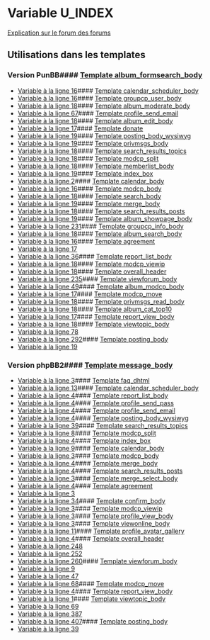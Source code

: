 # Variable U_INDEX
[Explication sur le forum des forums](http://forum.forumactif.com/t294113-listing-des-variables#U_INDEX)
## Utilisations dans les templates
### Version PunBB#### [Template album_formsearch_body](punbb/album_formsearch_body.md)
* [Variable à la ligne 16](../punbb/album_formsearch_body.tpl#L16)#### [Template calendar_scheduler_body](punbb/calendar_scheduler_body.md)
* [Variable à la ligne 16](../punbb/calendar_scheduler_body.tpl#L16)#### [Template groupcp_user_body](punbb/groupcp_user_body.md)
* [Variable à la ligne 18](../punbb/groupcp_user_body.tpl#L18)#### [Template album_moderate_body](punbb/album_moderate_body.md)
* [Variable à la ligne 67](../punbb/album_moderate_body.tpl#L67)#### [Template profile_send_email](punbb/profile_send_email.md)
* [Variable à la ligne 18](../punbb/profile_send_email.tpl#L18)#### [Template album_edit_body](punbb/album_edit_body.md)
* [Variable à la ligne 17](../punbb/album_edit_body.tpl#L17)#### [Template donate](punbb/donate.md)
* [Variable à la ligne 19](../punbb/donate.tpl#L19)#### [Template posting_body_wysiwyg](punbb/posting_body_wysiwyg.md)
* [Variable à la ligne 19](../punbb/posting_body_wysiwyg.tpl#L19)#### [Template privmsgs_body](punbb/privmsgs_body.md)
* [Variable à la ligne 18](../punbb/privmsgs_body.tpl#L18)#### [Template search_results_topics](punbb/search_results_topics.md)
* [Variable à la ligne 18](../punbb/search_results_topics.tpl#L18)#### [Template modcp_split](punbb/modcp_split.md)
* [Variable à la ligne 18](../punbb/modcp_split.tpl#L18)#### [Template memberlist_body](punbb/memberlist_body.md)
* [Variable à la ligne 19](../punbb/memberlist_body.tpl#L19)#### [Template index_box](punbb/index_box.md)
* [Variable à la ligne 2](../punbb/index_box.tpl#L2)#### [Template calendar_body](punbb/calendar_body.md)
* [Variable à la ligne 16](../punbb/calendar_body.tpl#L16)#### [Template modcp_body](punbb/modcp_body.md)
* [Variable à la ligne 18](../punbb/modcp_body.tpl#L18)#### [Template search_body](punbb/search_body.md)
* [Variable à la ligne 19](../punbb/search_body.tpl#L19)#### [Template merge_body](punbb/merge_body.md)
* [Variable à la ligne 18](../punbb/merge_body.tpl#L18)#### [Template search_results_posts](punbb/search_results_posts.md)
* [Variable à la ligne 19](../punbb/search_results_posts.tpl#L19)#### [Template album_showpage_body](punbb/album_showpage_body.md)
* [Variable à la ligne 231](../punbb/album_showpage_body.tpl#L231)#### [Template groupcp_info_body](punbb/groupcp_info_body.md)
* [Variable à la ligne 18](../punbb/groupcp_info_body.tpl#L18)#### [Template album_search_body](punbb/album_search_body.md)
* [Variable à la ligne 16](../punbb/album_search_body.tpl#L16)#### [Template agreement](punbb/agreement.md)
* [Variable à la ligne 17](../punbb/agreement.tpl#L17)
* [Variable à la ligne 36](../punbb/agreement.tpl#L36)#### [Template report_list_body](punbb/report_list_body.md)
* [Variable à la ligne 18](../punbb/report_list_body.tpl#L18)#### [Template modcp_viewip](punbb/modcp_viewip.md)
* [Variable à la ligne 18](../punbb/modcp_viewip.tpl#L18)#### [Template overall_header](punbb/overall_header.md)
* [Variable à la ligne 235](../punbb/overall_header.tpl#L235)#### [Template viewforum_body](punbb/viewforum_body.md)
* [Variable à la ligne 49](../punbb/viewforum_body.tpl#L49)#### [Template album_modcp_body](punbb/album_modcp_body.md)
* [Variable à la ligne 17](../punbb/album_modcp_body.tpl#L17)#### [Template modcp_move](punbb/modcp_move.md)
* [Variable à la ligne 18](../punbb/modcp_move.tpl#L18)#### [Template privmsgs_read_body](punbb/privmsgs_read_body.md)
* [Variable à la ligne 18](../punbb/privmsgs_read_body.tpl#L18)#### [Template album_cat_top10](punbb/album_cat_top10.md)
* [Variable à la ligne 17](../punbb/album_cat_top10.tpl#L17)#### [Template report_view_body](punbb/report_view_body.md)
* [Variable à la ligne 18](../punbb/report_view_body.tpl#L18)#### [Template viewtopic_body](punbb/viewtopic_body.md)
* [Variable à la ligne 78](../punbb/viewtopic_body.tpl#L78)
* [Variable à la ligne 292](../punbb/viewtopic_body.tpl#L292)#### [Template posting_body](punbb/posting_body.md)
* [Variable à la ligne 19](../punbb/posting_body.tpl#L19)
### Version phpBB2#### [Template message_body](subsilver/message_body.md)
* [Variable à la ligne 3](../subsilver/message_body.tpl#L3)#### [Template faq_dhtml](subsilver/faq_dhtml.md)
* [Variable à la ligne 13](../subsilver/faq_dhtml.tpl#L13)#### [Template calendar_scheduler_body](subsilver/calendar_scheduler_body.md)
* [Variable à la ligne 4](../subsilver/calendar_scheduler_body.tpl#L4)#### [Template report_list_body](subsilver/report_list_body.md)
* [Variable à la ligne 4](../subsilver/report_list_body.tpl#L4)#### [Template profile_send_pass](subsilver/profile_send_pass.md)
* [Variable à la ligne 4](../subsilver/profile_send_pass.tpl#L4)#### [Template profile_send_email](subsilver/profile_send_email.md)
* [Variable à la ligne 4](../subsilver/profile_send_email.tpl#L4)#### [Template posting_body_wysiwyg](subsilver/posting_body_wysiwyg.md)
* [Variable à la ligne 39](../subsilver/posting_body_wysiwyg.tpl#L39)#### [Template search_results_topics](subsilver/search_results_topics.md)
* [Variable à la ligne 8](../subsilver/search_results_topics.tpl#L8)#### [Template modcp_split](subsilver/modcp_split.md)
* [Variable à la ligne 4](../subsilver/modcp_split.tpl#L4)#### [Template index_box](subsilver/index_box.md)
* [Variable à la ligne 9](../subsilver/index_box.tpl#L9)#### [Template calendar_body](subsilver/calendar_body.md)
* [Variable à la ligne 3](../subsilver/calendar_body.tpl#L3)#### [Template modcp_body](subsilver/modcp_body.md)
* [Variable à la ligne 4](../subsilver/modcp_body.tpl#L4)#### [Template merge_body](subsilver/merge_body.md)
* [Variable à la ligne 4](../subsilver/merge_body.tpl#L4)#### [Template search_results_posts](subsilver/search_results_posts.md)
* [Variable à la ligne 3](../subsilver/search_results_posts.tpl#L3)#### [Template merge_select_body](subsilver/merge_select_body.md)
* [Variable à la ligne 4](../subsilver/merge_select_body.tpl#L4)#### [Template agreement](subsilver/agreement.md)
* [Variable à la ligne 3](../subsilver/agreement.tpl#L3)
* [Variable à la ligne 34](../subsilver/agreement.tpl#L34)#### [Template confirm_body](subsilver/confirm_body.md)
* [Variable à la ligne 3](../subsilver/confirm_body.tpl#L3)#### [Template modcp_viewip](subsilver/modcp_viewip.md)
* [Variable à la ligne 3](../subsilver/modcp_viewip.tpl#L3)#### [Template profile_view_body](subsilver/profile_view_body.md)
* [Variable à la ligne 3](../subsilver/profile_view_body.tpl#L3)#### [Template viewonline_body](subsilver/viewonline_body.md)
* [Variable à la ligne 11](../subsilver/viewonline_body.tpl#L11)#### [Template profile_avatar_gallery](subsilver/profile_avatar_gallery.md)
* [Variable à la ligne 4](../subsilver/profile_avatar_gallery.tpl#L4)#### [Template overall_header](subsilver/overall_header.md)
* [Variable à la ligne 248](../subsilver/overall_header.tpl#L248)
* [Variable à la ligne 252](../subsilver/overall_header.tpl#L252)
* [Variable à la ligne 260](../subsilver/overall_header.tpl#L260)#### [Template viewforum_body](subsilver/viewforum_body.md)
* [Variable à la ligne 9](../subsilver/viewforum_body.tpl#L9)
* [Variable à la ligne 47](../subsilver/viewforum_body.tpl#L47)
* [Variable à la ligne 68](../subsilver/viewforum_body.tpl#L68)#### [Template modcp_move](subsilver/modcp_move.md)
* [Variable à la ligne 4](../subsilver/modcp_move.tpl#L4)#### [Template report_view_body](subsilver/report_view_body.md)
* [Variable à la ligne 1](../subsilver/report_view_body.tpl#L1)#### [Template viewtopic_body](subsilver/viewtopic_body.md)
* [Variable à la ligne 69](../subsilver/viewtopic_body.tpl#L69)
* [Variable à la ligne 387](../subsilver/viewtopic_body.tpl#L387)
* [Variable à la ligne 407](../subsilver/viewtopic_body.tpl#L407)#### [Template posting_body](subsilver/posting_body.md)
* [Variable à la ligne 39](../subsilver/posting_body.tpl#L39)